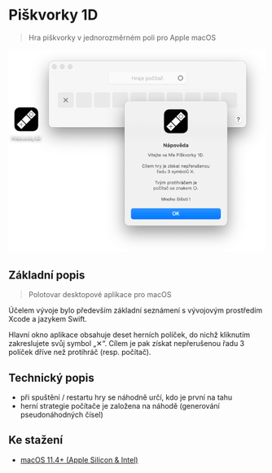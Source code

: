 # Piškvorky 1D

> Hra piškvorky v jednorozměrném poli pro Apple macOS

![Screenshot Piškvorky 1D](piskvorky1d.png)

## Základní popis
> Polotovar desktopové aplikace pro macOS

Účelem vývoje bylo především základní seznámení s vývojovým prostředím Xcode a jazykem Swift.

Hlavní okno aplikace obsahuje deset herních políček, do nichž kliknutím zakreslujete svůj symbol „✕“. Cílem je pak získat nepřerušenou řadu 3 políček dříve než protihráč (resp. počítač).

## Technický popis

- při spuštění / restartu hry se náhodně určí, kdo je první na tahu
- herní strategie počítače je založena na náhodě (generování pseudonáhodných čísel)

## Ke stažení

- [macOS 11.4+ (Apple Silicon & Intel)](Piskvorky1D.zip)
